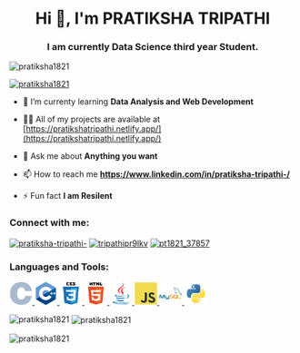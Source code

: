 <h1 align="center">Hi 👋, I'm PRATIKSHA TRIPATHI</h1>
<h3 align="center">I am currently Data Science third year Student.</h3>

<p align="left"> <img src="https://komarev.com/ghpvc/?username=pratiksha1821&label=Profile%20views&color=0e75b6&style=flat" alt="pratiksha1821" /> </p>

<p align="left"> <a href="https://github.com/ryo-ma/github-profile-trophy"><img src="https://github-profile-trophy.vercel.app/?username=pratiksha1821" alt="pratiksha1821" /></a> </p>

- 🌱 I’m currenty learning **Data Analysis and Web Development**

- 👨‍💻 All of my projects are available at [https://pratikshatripathi.netlify.app/](https://pratikshatripathi.netlify.app/)

- 💬 Ask me about **Anything you want**

- 📫 How to reach me **https://www.linkedin.com/in/pratiksha-tripathi-/**

- ⚡ Fun fact **I am Resilent**

<h3 align="left">Connect with me:</h3>
<p align="left">
<a href="https://linkedin.com/in/pratiksha-tripathi-" target="blank"><img align="center" src="https://raw.githubusercontent.com/rahuldkjain/github-profile-readme-generator/master/src/images/icons/Social/linked-in-alt.svg" alt="pratiksha-tripathi-" height="30" width="40" /></a>
<!-- <a href="https://www.leetcode.com/pratiksha18t" target="blank"><img align="center" src="https://raw.githubusercontent.com/rahuldkjain/github-profile-readme-generator/master/src/images/icons/Social/leet-code.svg" alt="pratiksha18t" height="30" width="40" /></a> -->
<a href="https://auth.geeksforgeeks.org/user/tripathipr9lkv" target="blank"><img align="center" src="https://raw.githubusercontent.com/rahuldkjain/github-profile-readme-generator/master/src/images/icons/Social/geeks-for-geeks.svg" alt="tripathipr9lkv" height="30" width="40" /></a>
<a href="https://discord.gg/pt1821_37857" target="blank"><img align="center" src="https://raw.githubusercontent.com/rahuldkjain/github-profile-readme-generator/master/src/images/icons/Social/discord.svg" alt="pt1821_37857" height="30" width="40" /></a>
</p>

<h3 align="left">Languages and Tools:</h3>
<p align="left"> <a href="https://www.cprogramming.com/" target="_blank" rel="noreferrer"> <img src="https://raw.githubusercontent.com/devicons/devicon/master/icons/c/c-original.svg" alt="c" width="40" height="40"/> </a> <a href="https://www.w3schools.com/cpp/" target="_blank" rel="noreferrer"> <img src="https://raw.githubusercontent.com/devicons/devicon/master/icons/cplusplus/cplusplus-original.svg" alt="cplusplus" width="40" height="40"/> </a> <a href="https://www.w3schools.com/css/" target="_blank" rel="noreferrer"> <img src="https://raw.githubusercontent.com/devicons/devicon/master/icons/css3/css3-original-wordmark.svg" alt="css3" width="40" height="40"/> </a> <a href="https://www.w3.org/html/" target="_blank" rel="noreferrer"> <img src="https://raw.githubusercontent.com/devicons/devicon/master/icons/html5/html5-original-wordmark.svg" alt="html5" width="40" height="40"/> </a> <a href="https://www.java.com" target="_blank" rel="noreferrer"> <img src="https://raw.githubusercontent.com/devicons/devicon/master/icons/java/java-original.svg" alt="java" width="40" height="40"/> </a> <a href="https://developer.mozilla.org/en-US/docs/Web/JavaScript" target="_blank" rel="noreferrer"> <img src="https://raw.githubusercontent.com/devicons/devicon/master/icons/javascript/javascript-original.svg" alt="javascript" width="40" height="40"/> </a> <a href="https://www.mysql.com/" target="_blank" rel="noreferrer"> <img src="https://raw.githubusercontent.com/devicons/devicon/master/icons/mysql/mysql-original-wordmark.svg" alt="mysql" width="40" height="40"/> </a> <a href="https://www.python.org" target="_blank" rel="noreferrer"> <img src="https://raw.githubusercontent.com/devicons/devicon/master/icons/python/python-original.svg" alt="python" width="40" height="40"/> </a> </p>

<p><img align="left" src="https://github-readme-stats.vercel.app/api/top-langs?username=pratiksha1821&show_icons=true&locale=en&layout=compact" alt="pratiksha1821" /></p>

<p>&nbsp;<img align="center" src="https://github-readme-stats.vercel.app/api?username=pratiksha1821&show_icons=true&locale=en" alt="pratiksha1821" /></p>

<p><img align="center" src="https://github-readme-streak-stats.herokuapp.com/?user=pratiksha1821&" alt="pratiksha1821" /></p>
